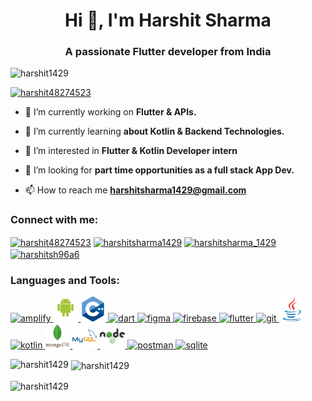<h1 align="center">Hi 👋, I'm Harshit Sharma</h1>
<h3 align="center">A passionate Flutter developer from India</h3>

<p align="left"> <img src="https://komarev.com/ghpvc/?username=harshit1429&label=Profile%20views&color=0e75b6&style=flat" alt="harshit1429" /> </p>

<p align="left"> <a href="https://twitter.com/harshit48274523" target="blank"><img src="https://img.shields.io/twitter/follow/harshit48274523?logo=twitter&style=for-the-badge" alt="harshit48274523" /></a> </p>

- 🔭 I’m currently working on **Flutter & APIs.**

- 🌱 I’m currently learning **about Kotlin & Backend Technologies.**

- 👀 I’m interested in **Flutter & Kotlin Developer intern**

- 💞️ I’m looking for **part time opportunities as a full stack App Dev.**

- 📫 How to reach me **harshitsharma1429@gmail.com**

<h3 align="left">Connect with me:</h3>
<p align="left">
<a href="https://twitter.com/harshit48274523" target="blank"><img align="center" src="https://raw.githubusercontent.com/rahuldkjain/github-profile-readme-generator/master/src/images/icons/Social/twitter.svg" alt="harshit48274523" height="30" width="40" /></a>
<a href="https://instagram.com/harshitsharma1429" target="blank"><img align="center" src="https://raw.githubusercontent.com/rahuldkjain/github-profile-readme-generator/master/src/images/icons/Social/instagram.svg" alt="harshitsharma1429" height="30" width="40" /></a>
<a href="https://www.leetcode.com/harshitsharma_1429" target="blank"><img align="center" src="https://raw.githubusercontent.com/rahuldkjain/github-profile-readme-generator/master/src/images/icons/Social/leet-code.svg" alt="harshitsharma_1429" height="30" width="40" /></a>
<a href="https://auth.geeksforgeeks.org/user/harshitsh96a6" target="blank"><img align="center" src="https://raw.githubusercontent.com/rahuldkjain/github-profile-readme-generator/master/src/images/icons/Social/geeks-for-geeks.svg" alt="harshitsh96a6" height="30" width="40" /></a>
</p>

<h3 align="left">Languages and Tools:</h3>
<p align="left"> <a href="https://aws.amazon.com/amplify/" target="_blank" rel="noreferrer"> <img src="https://docs.amplify.aws/assets/logo-dark.svg" alt="amplify" width="40" height="40"/> </a> <a href="https://developer.android.com" target="_blank" rel="noreferrer"> <img src="https://raw.githubusercontent.com/devicons/devicon/master/icons/android/android-original-wordmark.svg" alt="android" width="40" height="40"/> </a> <a href="https://www.w3schools.com/cpp/" target="_blank" rel="noreferrer"> <img src="https://raw.githubusercontent.com/devicons/devicon/master/icons/cplusplus/cplusplus-original.svg" alt="cplusplus" width="40" height="40"/> </a> <a href="https://dart.dev" target="_blank" rel="noreferrer"> <img src="https://www.vectorlogo.zone/logos/dartlang/dartlang-icon.svg" alt="dart" width="40" height="40"/> </a> <a href="https://www.figma.com/" target="_blank" rel="noreferrer"> <img src="https://www.vectorlogo.zone/logos/figma/figma-icon.svg" alt="figma" width="40" height="40"/> </a> <a href="https://firebase.google.com/" target="_blank" rel="noreferrer"> <img src="https://www.vectorlogo.zone/logos/firebase/firebase-icon.svg" alt="firebase" width="40" height="40"/> </a> <a href="https://flutter.dev" target="_blank" rel="noreferrer"> <img src="https://www.vectorlogo.zone/logos/flutterio/flutterio-icon.svg" alt="flutter" width="40" height="40"/> </a> <a href="https://git-scm.com/" target="_blank" rel="noreferrer"> <img src="https://www.vectorlogo.zone/logos/git-scm/git-scm-icon.svg" alt="git" width="40" height="40"/> </a> <a href="https://www.java.com" target="_blank" rel="noreferrer"> <img src="https://raw.githubusercontent.com/devicons/devicon/master/icons/java/java-original.svg" alt="java" width="40" height="40"/> </a> <a href="https://kotlinlang.org" target="_blank" rel="noreferrer"> <img src="https://www.vectorlogo.zone/logos/kotlinlang/kotlinlang-icon.svg" alt="kotlin" width="40" height="40"/> </a> <a href="https://www.mongodb.com/" target="_blank" rel="noreferrer"> <img src="https://raw.githubusercontent.com/devicons/devicon/master/icons/mongodb/mongodb-original-wordmark.svg" alt="mongodb" width="40" height="40"/> </a> <a href="https://www.mysql.com/" target="_blank" rel="noreferrer"> <img src="https://raw.githubusercontent.com/devicons/devicon/master/icons/mysql/mysql-original-wordmark.svg" alt="mysql" width="40" height="40"/> </a> <a href="https://nodejs.org" target="_blank" rel="noreferrer"> <img src="https://raw.githubusercontent.com/devicons/devicon/master/icons/nodejs/nodejs-original-wordmark.svg" alt="nodejs" width="40" height="40"/> </a> <a href="https://postman.com" target="_blank" rel="noreferrer"> <img src="https://www.vectorlogo.zone/logos/getpostman/getpostman-icon.svg" alt="postman" width="40" height="40"/> </a> <a href="https://www.sqlite.org/" target="_blank" rel="noreferrer"> <img src="https://www.vectorlogo.zone/logos/sqlite/sqlite-icon.svg" alt="sqlite" width="40" height="40"/> </a> </p>

<p><img align="left" src="https://github-readme-stats.vercel.app/api/top-langs?username=harshit1429&show_icons=true&locale=en&layout=compact" alt="harshit1429" /></p>

<p>&nbsp;<img align="center" src="https://github-readme-stats.vercel.app/api?username=harshit1429&show_icons=true&locale=en" alt="harshit1429" /></p>

<p><img align="center" src="https://github-readme-streak-stats.herokuapp.com/?user=harshit1429&" alt="harshit1429" /></p>
